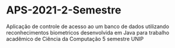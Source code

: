 # APS-2021-2-Semestre
Aplicação de controle de acesso ao um banco de dados utilizando reconhecimentos biometricos desenvolvida em Java para trabalho acadêmico de Ciência da Computação 5 semestre UNIP
